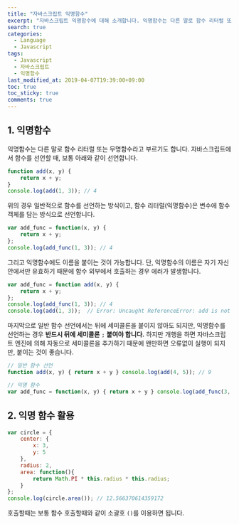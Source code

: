 ```yaml
---
title: "자바스크립트 익명함수"
excerpt: "자바스크립트 익명함수에 대해 소개합니다. 익명함수는 다른 말로 함수 리터럴 또는 무명 함수라고 부르기도 합니다."
search: true
categories: 
  - Language
  - Javascript
tags: 
  - Javascript
  - 자바스크립트
  - 익명함수
last_modified_at: 2019-04-07T19:39:00+09:00
toc: true
toc_sticky: true
comments: true
---
```


## 1. 익명함수

익명함수는 다른 말로 함수 리터럴 또는 무명함수라고 부르기도 합니다. 자바스크립트에서 함수를 선언할 때, 보통 아래와 같이 선언합니다.

```javascript
function add(x, y) {
    return x + y;
}
console.log(add(1, 3)); // 4
```

위의 경우 일반적으로 함수를 선언하는 방식이고, 함수 리터럴(익명함수)은 변수에 함수 객체를 담는 방식으로 선언합니다.

```javascript
var add_func = function(x, y) {
    return x + y;
};
console.log(add_func(1, 3)); // 4
```

그리고 익명함수에도 이름을 붙이는 것이 가능합니다. 단, 익명함수의 이름은 자기 자신 안에서만 유효하기 때문에 함수 외부에서 호출하는 경우 에러가 발생합니다.  

```javascript
var add_func = function add(x, y) {
    return x + y;
};
console.log(add_func(1, 3)); // 4
console.log(add(1, 3));  // Error: Uncaught ReferenceError: add is not defined
```

마지막으로 일반 함수 선언에서는 뒤에 세미콜론을 붙이지 않아도 되지만, 익명함수를 선언하는 경우 **반드시 뒤에 세미콜론** `;` **붙여야 합니다.** 하지만 개행을 하면 자바스크립트 엔진에 의해 자동으로 세미콜론을 추가하기 때문에 왠만하면 오류없이 실행이 되지만, 붙이는 것이 좋습니다.

```javascript
// 일반 함수 선언
function add(x, y) { return x + y } console.log(add(4, 5)); // 9

// 익명 함수
var add_func = function(x, y) { return x + y } console.log(add_func(3, 4)) // Error
```

## 2. 익명 함수 활용

```javascript
var circle = {
    center: {
        x: 3,
        y: 5
    },
    radius: 2,
    area: function(){
        return Math.PI * this.radius * this.radius;
    }
};
console.log(circle.area()); // 12.566370614359172
```

호출할때는 보통 함수 호출할때와 같이 소괄호 `()`를 이용하면 됩니다.